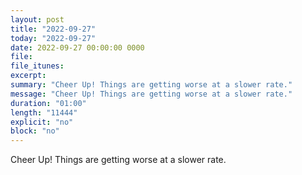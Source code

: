 ```yaml
---
layout: post
title: "2022-09-27"
today: "2022-09-27"
date: 2022-09-27 00:00:00 0000
file:
file_itunes:
excerpt:
summary: "Cheer Up! Things are getting worse at a slower rate."
message: "Cheer Up! Things are getting worse at a slower rate."
duration: "01:00"
length: "11444"
explicit: "no"
block: "no"
---
```

Cheer Up! Things are getting worse at a slower rate.

